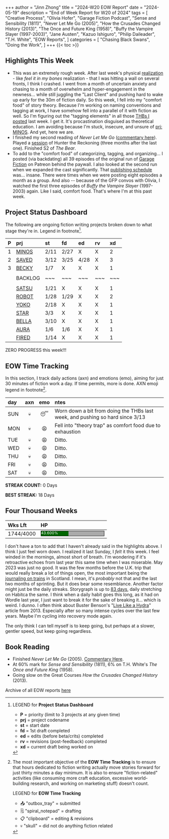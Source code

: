 +++
author = "Jinn Zhong"
title = "2024-W20 EOW Report"
date = "2024-05-19"
description = "End of Week Report for W20 of 2024"
tags = [
    "Creative Process",
    "Olivia Hofer",
    "Garage Fiction Podcast",
    "Sense and Sensibility (1811)",
    "Never Let Me Go (2005)",
    "How the Crusades Changed History (2013)",
    "The Once and Future King (1958)",
    "Buffy the Vampire Slayer (1997-2003)",
    "Jane Austen",
    "Kazuo Ishiguro",
    "Philip Daileader",
    "T.H. White",
    "EOW Reports",
]
categories = [
    "Chasing Black Swans",
    "Doing the Work",
]
+++
{{< toc >}}

## Highlights This Week

* This was an extremely rough week. After last week's physical [realization](https://journal.jinnzhong.com/2024-w19-eow-report/) - like _feel it in my bones_ realization - that I was hitting a wall on several fronts, I think I crashed. I went from a month of uncertain anxiety and chasing to a month of overwhelm and hyper-engagement in the newness... while still juggling the "Last Client" and pushing hard to wake up early for the 30m of fiction daily. So this week, I fell into my "comfort food" of story theory. Because I'm working on naming conventions and tagging at work, I have somehow fell into a parallel of it with fiction as well. So I'm figuring out the "tagging elements" in all those [THBs I posted](https://journal.jinnzhong.com/tags/thb/) last week. I get it. It's procastination disguised as theoretical education. I am avoiding because I'm stuck, insecure, and unsure of [prj: MINOS](https://journal.jinnzhong.com/tags/prj-minos/). And yet, here we are.
* I finished my second reading of _Never Let Me Go_ ([commentary here](https://journal.jinnzhong.com/commentary-never-let-me-go-2005/)). Played a [session](https://journal.jinnzhong.com/rcr-htr-e11-sam-the-softie/) of Hunter the Reckoning (three months after the last one). Finished S2 of _The Bear_.
* To add to the "comfort food" of categorizing, tagging, and organizing... I posted (via backdating) all 39 episodes of the original run of [Garage Fiction](https://www.patreon.com/garagefiction) on Patreon behind the paywall. I also looked at the second run when we expanded the cast significantly. That [publishing schedule](https://journal.jinnzhong.com/gfp-2.0-publishing-schedule/) was... insane. There were times when we were posting eight episodes a month as a group. And also -- because of the GFP convos with Olivia, I watched the first three episodes of _Buffy the Vampire Slayer_ (1997-2003) again. Like I said, comfort food. That's where I'm at this past week.
  
## Project Status Dashboard

The following are ongoing fiction writing projects broken down to what stage they're in. Legend in footnote[^1].

| P | prj | st | fd | ed | rv | xd | 
| :---: | :--- | :--- | :--- | :--- | :--- | :--- |
| 1 | [MINOS](https://journal.jinnzhong.com/tags/prj-minos/) | 2/11 | 2/27 | X | X | 2 |
| 2 | [SAVED](https://journal.jinnzhong.com/tags/prj-saved/) | 3/12 | 3/25 | 4/28 | X | 3 |
| 3 | [BECKY](https://journal.jinnzhong.com/tags/prj-becky/) | 1/7 | X | X | X | 1 | 
|  |  |  |  |  |  |  | 
|  | BACKLOG | ~~~ | ~~~ | ~~~ | ~~~ | ~~~ | 
|  |  |  |  |  |  |  | 
|  | [SATSU](https://journal.jinnzhong.com/tags/prj-satsu/) | 1/21 | X | X | X | 1 | 
|  | [ROBOT](https://journal.jinnzhong.com/tags/prj-robot/) | 1/28 | 1/29 | X | X | 2 |
|  | [YOKO](https://journal.jinnzhong.com/tags/prj-yoko/) | 2/18 | X | X | X | 1 |
|  | [STAR](https://journal.jinnzhong.com/tags/prj-star/) | 3/3 | X | X | X | 1 |
|  | [BELLA](https://journal.jinnzhong.com/tags/prj-bella/) | 3/10 | X | X | X | 1 |
|  | [AURA](https://journal.jinnzhong.com/tags/prj-aura/) | 1/6 | 1/6 | X | X | 1 | 
|  | [FIRED](https://journal.jinnzhong.com/tags/prj-fired/) | 1/14 | X | X | X | 1 | 

ZERO PROGRESS this week!!!

## EOW Time Tracking

In this section, I track daily actions (axn) and emotions (emo), aiming for just 30 minutes of fiction work a day. If time permits, more is done. AXN emoji legend in footnote[^2].

| day | axn | emo | ntes |
| :--- | :---: | :---: | :--- |
| SUN | :skull: | :sleeping: | Worn down a bit from doing the THBs last week, and pushing so hard since 3/13 |
| MON | :skull: | :weary: | Fell into "theory trap" as comfort food due to exhaustion |
| TUE | :skull: | :weary: | Ditto. |
| WED | :skull: | :weary: | Ditto. |
| THU | :skull: | :weary: | Ditto. |
| FRI | :skull: | :weary: |  Ditto. |
| SAT | :skull: | :weary: | Ditto. |

**STREAK COUNT:** 0 Days

**BEST STREAK:** 18 Days

## Four Thousand Weeks

| Wks Lft | HP |
| :--- | :--- |
| 1744/4000 | <div style="width:200px;height:15px;background:#AAAAAA;border:1.3px solid #000000;"><div style="width:43.600%;height:15px;background:#006600;font-size:12px; color:white; line-height:12px;">43.600%</div></div> |

I don't have a ton to add that I haven't already said in the highlights above. I think I just feel worn down. I realized it last Sunday, I _felt_ it this week. I feel winded in the mornings, almost short of breath. I'm wondering if it's retroactive echoes from last year this same time when I was miserable. May 2023 was just no good. It was the few months before the U.K. trip that would really break a lot of things open, the most important being the [journaling on trains](https://journal.jinnzhong.com/art-pop-nerds-and-story/) in Scotland. I mean, it's _probably_ not that and the last two months of sprinting. But it does bear some resemblance. Another factor might just be the daily streaks. Storygraph is up to [83 days](https://app.thestorygraph.com/streak/colinyjchung), daily stretching on Habitca the same. I think when a daily habit goes this long, as it had on Wordle last year, I just want to break it for the sake of breaking it... which is weird. I dunno. I often think about Buster Benson's "[Live Like a Hydra](https://buster.wiki/blog/2013/08-24-live-like-a-hydra/)" article from 2013. Especially after so many intense cycles over the last few years. Maybe I'm cycling into recovery mode again.

The only think I can tell myself is to keep going, but perhaps at a slower, gentler speed, but keep going regardless.

## Book Reading

* Finished _Never Let Me Go_ (2005). [Commentary Here](https://journal.jinnzhong.com/commentary-never-let-me-go-2005/).
* At 60% mark for _Sense and Sensibility_ (1811), 6% on T.H. White's _The Once and Future King_ (1958).
* Going slow on the Great Courses _How the Crusades Changed History_ (2013).

Archive of all EOW reports [here](https://journal.jinnzhong.com/tags/eow-reports/)

[^1]: LEGEND for **Project Status Dashboard**

    * **P** = priority (limit to 3 projects at any given time)
    * **prj** = project codename
    * **st** = start date
    * **fd** = 1st draft completed
    * **ed** = edits (before beta/crits) completed
    * **rv** = revisions (post-feedback) completed
    * **xd** = current draft being worked on

[^2]: The most important objective of the **EOW Time Tracking** is to ensure that hours dedicated to  fiction writing actually move stories forward for just thirty minutes a day minimum. It is also to ensure "fiction-related" activities (like consuming more craft education, excessive world-building research, and working on marketing stuff) doesn't count.
    
    LEGEND for **EOW Time Tracking**
    * 📤 "outbox_tray" = submitted
    * 🗒️ "spiral_notepad" = drafting
    * 📋 "clipboard" = editing & revisions
    * 💀 "skull" = did not do anything fiction related


